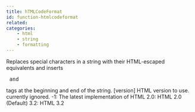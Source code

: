 ```yaml
---
title: hTMLCodeFormat
id: function-htmlcodeformat
related:
categories:
    - html
    - string
    - formatting
---
```


Replaces special characters in a string with their HTML-escaped
        equivalents and inserts <pre> and </pre> tags at the beginning
        and end of the string.
        [version]
            HTML version to use. currently ignored.
            -1: The latest implementation of HTML
            2.0: HTML 2.0 (Default)
            3.2: HTML 3.2